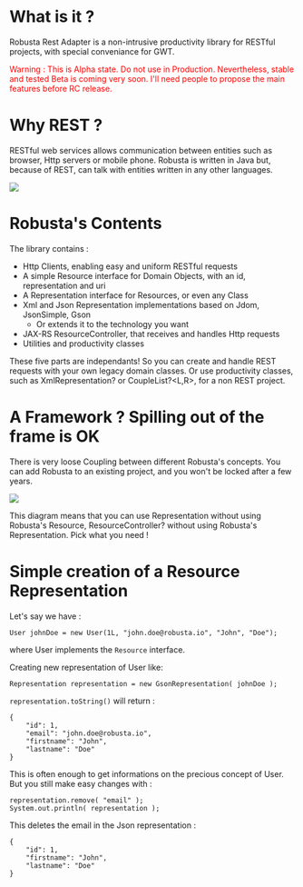 What is it ?
===

Robusta Rest Adapter is a non-intrusive productivity library for RESTful projects, with special conveniance for GWT.

<div style="color:red">
Warning : This is Alpha state. Do not use in Production. Nevertheless, stable and tested Beta is coming very soon. I'll need people to propose the main features before RC release.
</div>


Why REST ?
===

RESTful web services allows communication between entities such as browser, Http servers or mobile phone. Robusta is written in Java but, because of REST, can talk with entities written in any other languages.

![](http://www.robusta.io/img/restful.png)


Robusta's Contents
===

The library contains :

* Http Clients, enabling easy and uniform RESTful requests
* A simple Resource interface for Domain Objects, with an id, representation and uri
* A Representation interface for Resources, or even any Class
* Xml and Json Representation implementations based on Jdom, JsonSimple, Gson
    * Or extends it to the technology you want
* JAX-RS ResourceController, that receives and handles Http requests
* Utilities and productivity classes

These five parts are independants! So you can create and handle REST requests with your own legacy domain classes. Or use productivity classes, such as XmlRepresentation? or CoupleList?<L,R>, for a non REST project.

A Framework ? Spilling out of the frame is OK
===

There is very loose Coupling between different Robusta's concepts. You can add Robusta to an existing project, and you won't be locked after a few years.

![ ](http://lh4.ggpht.com/_D-Y4QMlvJ98/TS8RUvAWpSI/AAAAAAAAA1o/xEAaToEMLP0/robustaUML.png&nonsense=something.png)

This diagram means that you can use Representation without using Robusta's Resource, ResourceController? without using Robusta's Representation. Pick what you need !

Simple creation of a Resource Representation
===

Let's say we have :

    User johnDoe = new User(1L, "john.doe@robusta.io", "John", "Doe");

where User implements the `Resource` interface.

Creating new representation of User like:

    Representation representation = new GsonRepresentation( johnDoe );

`representation.toString()` will return :

    {
        "id": 1,
        "email": "john.doe@robusta.io",
        "firstname": "John",
        "lastname": "Doe"
    }

This is often enough to get informations on the precious concept of User. But you still make easy changes with :

    representation.remove( "email" );
    System.out.println( representation );

This deletes the email in the Json representation :

    {
        "id": 1,
        "firstname": "John",
        "lastname": "Doe"
    }


